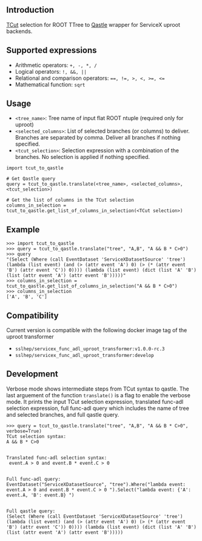 ## Introduction
[TCut](https://root.cern.ch/doc/master/classTCut.html) selection for ROOT TTree to [Qastle](https://github.com/iris-hep/qastle) wrapper for ServiceX uproot backends. 

## Supported expressions
- Arithmetic operators: `+, -, *, /`
- Logical operators: `!, &&, ||`
- Relational and comparison operators: `==, !=, >, <, >=, <=`
- Mathematical function: `sqrt`

## Usage

- `<tree_name>`: Tree name of input flat ROOT ntuple (required only for uproot)
- `<selected_columns>`: List of selected branches (or columns) to deliver. Branches are separated by comma. Deliver all branches if nothing specified.
- `<tcut_selection>`: Selection expression with a combination of the branches. No selection is applied if nothing specified.

```
import tcut_to_qastle

# Get Qastle query
query = tcut_to_qastle.translate(<tree_name>, <selected_columns>, <tcut_selection>)

# Get the list of columns in the TCut selection
columns_in_selection = tcut_to_qastle.get_list_of_columns_in_selection(<TCut selection>)
```

## Example

```
>>> import tcut_to_qastle
>>> query = tcut_to_qastle.translate("tree", "A,B", "A && B * C>0")
>>> query
"(Select (Where (call EventDataset 'ServiceXDatasetSource' 'tree') (lambda (list event) (and (> (attr event 'A') 0) (> (* (attr event 'B') (attr event 'C')) 0)))) (lambda (list event) (dict (list 'A' 'B') (list (attr event 'A') (attr event 'B')))))"
>>> columns_in_selection = tcut_to_qastle.get_list_of_columns_in_selection("A && B * C>0")
>>> columns_in_selection
['A', 'B', 'C']
```

## Compatibility
Current version is compatible with the following docker image tag of the uproot transformer
- `sslhep/servicex_func_adl_uproot_transformer:v1.0.0-rc.3`
- `sslhep/servicex_func_adl_uproot_transformer:develop`


## Development

<!-- ### Verbose mode -->

Verbose mode shows intermediate steps from TCut syntax to qastle. The last arguement of the function `translate()` is a flag to enable the verbose mode. It prints the input TCut selection expression, translated func-adl selection expression, full func-adl query which includes the name of tree and selected branches, and full qastle query.
```
>>> query = tcut_to_qastle.translate("tree", "A,B", "A && B * C>0", verbose=True)
TCut selection syntax:
A && B * C>0


Translated func-adl selection syntax:
 event.A > 0 and event.B * event.C > 0


Full func-adl query:
EventDataset("ServiceXDatasetSource", "tree").Where("lambda event: event.A > 0 and event.B * event.C > 0 ").Select("lambda event: {'A': event.A, 'B': event.B} ")


Full qastle query:
(Select (Where (call EventDataset 'ServiceXDatasetSource' 'tree') (lambda (list event) (and (> (attr event 'A') 0) (> (* (attr event 'B') (attr event 'C')) 0)))) (lambda (list event) (dict (list 'A' 'B') (list (attr event 'A') (attr event 'B')))))
```

<!-- ### Test your qastle query using local ROOT Flat ntuple

Generated qastle query can be tested locally using ROOT flat ntuple. The following `func-adl-uproot` package is required:

`func-adl-uproot==1.2`

```
>>> import func_adl_uproot
>>> ftn = func_adl_uproot.generate_function(query)
>>> output = ftn(<INPUT ROOT FILE>)
``` -->
